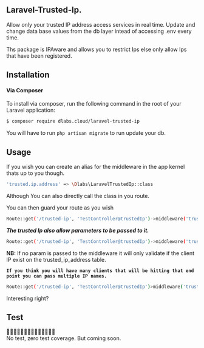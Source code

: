 ## Laravel-Trusted-Ip.  
Allow only your trusted IP address access services in real time. Update and change data base values from the db layer intead of accessing .env every time.   
  
  Ths package is IPAware and allows you to restrict Ips else only allow Ips that have been registered.
  

## Installation

#### Via Composer

To install via composer, run the following command in the root of your Laravel application:

```bash
$ composer require dlabs.cloud/laravel-trusted-ip
``` 
  

You will have to run `php artisan migrate` to run update your db.  
  
## Usage  
If you wish you can create an alias for the middleware in the app kernel thats up to you though. 
  
  ```bash
 'trusted.ip.address' => \Dlabs\LaravelTrustedIp::class  
``` 

Although You can also directly call the class  in you route.


You can then guard your route as you wish   
  
  ```bash
 Route::get('/trusted-ip', 'TestController@trustedIp')->middleware('trusted.ip.address');  
  ``` 

***The trusted Ip also allow parameters to be passed to it.***  
  
   ```bash
 Route::get('/trusted-ip', 'TestController@trustedIp')->middleware('trusted.ip.address: reliance');  *This will check if the client IP making the request matches the name **reliance** on the trusted IP table.*  
   ``` 
**NB:** If no param is passed to the middleware it will only validate if the client IP exist on the trusted_ip_address table.   
  
**`If you think you will have many clients that will be hitting that end point you can pass multiple IP names.`**  
   ```bash
 Route::get('/trusted-ip', 'TestController@trustedIp')>middleware('trusted.ip.address:paystack,monify,interswitch');  
  ``` 

Interesting  right?  
  
## Test  
  
🙆🏿‍♂️😭😭😭😭😭😭😭😭😭😭😭  
No test, zero test coverage. But coming soon.